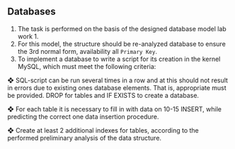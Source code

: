 ## Databases

  1. The task is performed on the basis of the designed database model lab work 1.
  2. For this model, the structure should be re-analyzed database to ensure the 3rd normal form, availability all `Primary Key`.
  3. To implement a database to write a script for its creation in the kernel MySQL, which must meet the following criteria:
 
   ❖ SQL-script can be run several times in a row and at this should not result in errors due to existing ones database elements. That is, appropriate must be provided. DROP for       tables and IF EXISTS to create a database.

   ❖ For each table it is necessary to fill in with data on 10-15 INSERT, while predicting the correct one data insertion procedure.

   ❖ Create at least 2 additional indexes for tables, according to the performed preliminary analysis of the data structure. 
